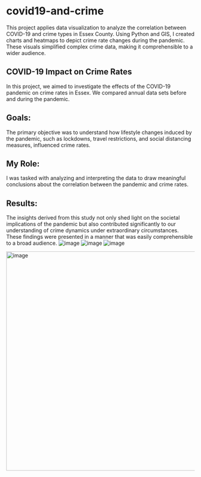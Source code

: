 # covid19-and-crime
This project applies data visualization to analyze the correlation between COVID-19 and crime types in Essex County. Using Python and GIS, I created charts and heatmaps to depict crime rate changes during the pandemic. These visuals simplified complex crime data, making it comprehensible to a wider audience.

## COVID-19 Impact on Crime Rates

In this project, we aimed to investigate the effects of the COVID-19 pandemic on crime rates in Essex. We compared annual data sets before and during the pandemic.

## Goals:
The primary objective was to understand how lifestyle changes induced by the pandemic, such as lockdowns, travel restrictions, and social distancing measures, influenced crime rates.

## My Role:
I was tasked with analyzing and interpreting the data to draw meaningful conclusions about the correlation between the pandemic and crime rates.

## Results:
The insights derived from this study not only shed light on the societal implications of the pandemic but also contributed significantly to our understanding of crime dynamics under extraordinary circumstances. These findings were presented in a manner that was easily comprehensible to a broad audience.
![image](https://github.com/Eni0l/covid19-and-crime/assets/149200508/002f5a20-f786-4115-a135-217e99261b7f)
![image](https://github.com/Eni0l/covid19-and-crime/assets/149200508/91b612a9-8621-4dd2-bf8d-4aa9c0098c1c)
![image](https://github.com/Eni0l/covid19-and-crime/assets/149200508/ac2b4b34-228c-4fa5-a4a3-9c828ba39dcb)

<img width="586" alt="image" src="https://github.com/Eni0l/covid19-and-crime/assets/149200508/8a640684-29c2-4788-9135-8fd9e7a05838">

